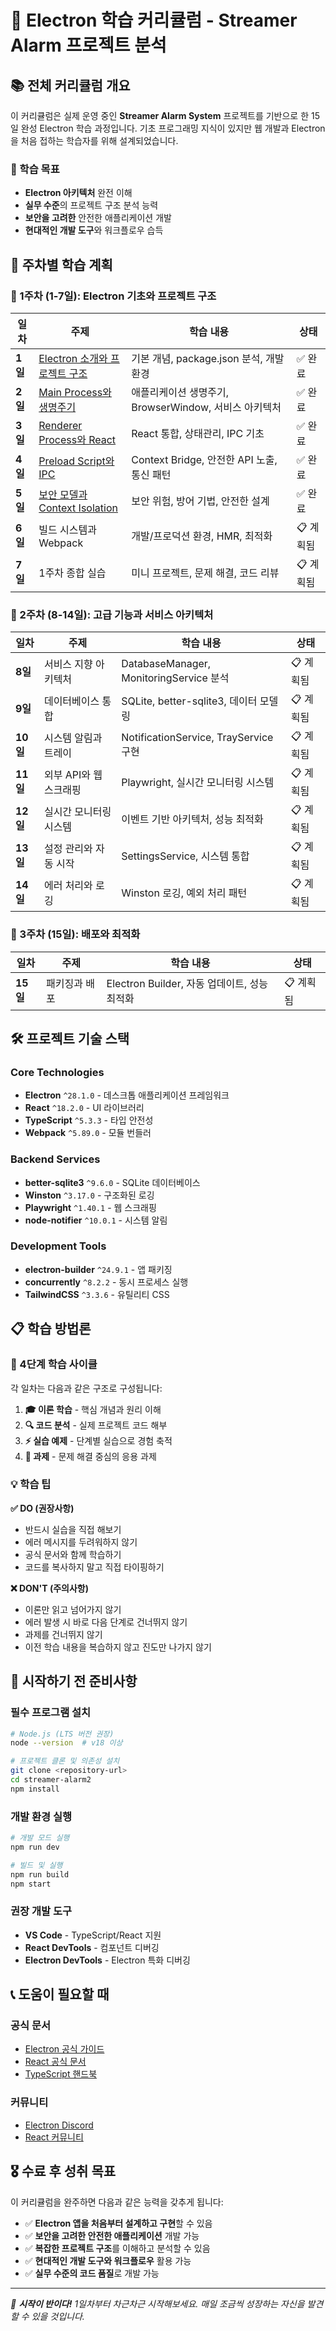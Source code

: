 # 🚀 Electron 학습 커리큘럼 - Streamer Alarm 프로젝트 분석

## 📚 전체 커리큘럼 개요

이 커리큘럼은 실제 운영 중인 **Streamer Alarm System** 프로젝트를 기반으로 한 15일 완성 Electron 학습 과정입니다. 기초 프로그래밍 지식이 있지만 웹 개발과 Electron을 처음 접하는 학습자를 위해 설계되었습니다.

### 🎯 학습 목표
- **Electron 아키텍처** 완전 이해
- **실무 수준**의 프로젝트 구조 분석 능력
- **보안을 고려한** 안전한 애플리케이션 개발
- **현대적인 개발 도구**와 워크플로우 습득

## 📅 주차별 학습 계획

### 🥇 1주차 (1-7일): Electron 기초와 프로젝트 구조
| 일차 | 주제 | 학습 내용 | 상태 |
|------|------|-----------|------|
| **1일** | [Electron 소개와 프로젝트 구조](./1일차.md) | 기본 개념, package.json 분석, 개발환경 | ✅ 완료 |
| **2일** | [Main Process와 생명주기](./2일차.md) | 애플리케이션 생명주기, BrowserWindow, 서비스 아키텍처 | ✅ 완료 |
| **3일** | [Renderer Process와 React](./3일차.md) | React 통합, 상태관리, IPC 기초 | ✅ 완료 |
| **4일** | [Preload Script와 IPC](./4일차.md) | Context Bridge, 안전한 API 노출, 통신 패턴 | ✅ 완료 |
| **5일** | [보안 모델과 Context Isolation](./5일차.md) | 보안 위험, 방어 기법, 안전한 설계 | ✅ 완료 |
| **6일** | 빌드 시스템과 Webpack | 개발/프로덕션 환경, HMR, 최적화 | 📋 계획됨 |
| **7일** | 1주차 종합 실습 | 미니 프로젝트, 문제 해결, 코드 리뷰 | 📋 계획됨 |

### 🥈 2주차 (8-14일): 고급 기능과 서비스 아키텍처
| 일차 | 주제 | 학습 내용 | 상태 |
|------|------|-----------|------|
| **8일** | 서비스 지향 아키텍처 | DatabaseManager, MonitoringService 분석 | 📋 계획됨 |
| **9일** | 데이터베이스 통합 | SQLite, better-sqlite3, 데이터 모델링 | 📋 계획됨 |
| **10일** | 시스템 알림과 트레이 | NotificationService, TrayService 구현 | 📋 계획됨 |
| **11일** | 외부 API와 웹 스크래핑 | Playwright, 실시간 모니터링 시스템 | 📋 계획됨 |
| **12일** | 실시간 모니터링 시스템 | 이벤트 기반 아키텍처, 성능 최적화 | 📋 계획됨 |
| **13일** | 설정 관리와 자동 시작 | SettingsService, 시스템 통합 | 📋 계획됨 |
| **14일** | 에러 처리와 로깅 | Winston 로깅, 예외 처리 패턴 | 📋 계획됨 |

### 🥉 3주차 (15일): 배포와 최적화
| 일차 | 주제 | 학습 내용 | 상태 |
|------|------|-----------|------|
| **15일** | 패키징과 배포 | Electron Builder, 자동 업데이트, 성능 최적화 | 📋 계획됨 |

## 🛠️ 프로젝트 기술 스택

### Core Technologies
- **Electron** `^28.1.0` - 데스크톱 애플리케이션 프레임워크
- **React** `^18.2.0` - UI 라이브러리  
- **TypeScript** `^5.3.3` - 타입 안전성
- **Webpack** `^5.89.0` - 모듈 번들러

### Backend Services
- **better-sqlite3** `^9.6.0` - SQLite 데이터베이스
- **Winston** `^3.17.0` - 구조화된 로깅
- **Playwright** `^1.40.1` - 웹 스크래핑
- **node-notifier** `^10.0.1` - 시스템 알림

### Development Tools
- **electron-builder** `^24.9.1` - 앱 패키징
- **concurrently** `^8.2.2` - 동시 프로세스 실행
- **TailwindCSS** `^3.3.6` - 유틸리티 CSS

## 📋 학습 방법론

### 🔄 4단계 학습 사이클
각 일차는 다음과 같은 구조로 구성됩니다:

1. **🎓 이론 학습** - 핵심 개념과 원리 이해
2. **🔍 코드 분석** - 실제 프로젝트 코드 해부
3. **⚡ 실습 예제** - 단계별 실습으로 경험 축적
4. **🎯 과제** - 문제 해결 중심의 응용 과제

### 💡 학습 팁

**✅ DO (권장사항)**
- 반드시 실습을 직접 해보기
- 에러 메시지를 두려워하지 않기
- 공식 문서와 함께 학습하기
- 코드를 복사하지 말고 직접 타이핑하기

**❌ DON'T (주의사항)**  
- 이론만 읽고 넘어가지 않기
- 에러 발생 시 바로 다음 단계로 건너뛰지 않기
- 과제를 건너뛰지 않기
- 이전 학습 내용을 복습하지 않고 진도만 나가지 않기

## 🚀 시작하기 전 준비사항

### 필수 프로그램 설치
```bash
# Node.js (LTS 버전 권장)
node --version  # v18 이상

# 프로젝트 클론 및 의존성 설치
git clone <repository-url>
cd streamer-alarm2
npm install
```

### 개발 환경 실행
```bash
# 개발 모드 실행
npm run dev

# 빌드 및 실행
npm run build
npm start
```

### 권장 개발 도구
- **VS Code** - TypeScript/React 지원
- **React DevTools** - 컴포넌트 디버깅
- **Electron DevTools** - Electron 특화 디버깅

## 📞 도움이 필요할 때

### 공식 문서
- [Electron 공식 가이드](https://www.electronjs.org/docs/latest/)
- [React 공식 문서](https://react.dev/)
- [TypeScript 핸드북](https://www.typescriptlang.org/docs/)

### 커뮤니티
- [Electron Discord](https://discord.com/invite/electron)
- [React 커뮤니티](https://react.dev/community)

## 🎖️ 수료 후 성취 목표

이 커리큘럼을 완주하면 다음과 같은 능력을 갖추게 됩니다:

- ✅ **Electron 앱을 처음부터 설계하고 구현**할 수 있음
- ✅ **보안을 고려한 안전한 애플리케이션** 개발 가능
- ✅ **복잡한 프로젝트 구조**를 이해하고 분석할 수 있음
- ✅ **현대적인 개발 도구와 워크플로우** 활용 가능
- ✅ **실무 수준의 코드 품질**로 개발 가능

---

*🎯 **시작이 반이다!** 1일차부터 차근차근 시작해보세요. 매일 조금씩 성장하는 자신을 발견할 수 있을 것입니다.*